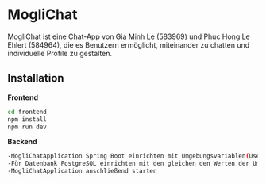 # MogliChat
MogliChat ist eine Chat-App von Gia Minh Le (583969) und Phuc Hong Le Ehlert (584964), die es Benutzern ermöglicht, miteinander zu chatten 
und individuelle Profile zu gestalten.


## Installation
**Frontend**
```bash
cd frontend
npm install
npm run dev
```
**Backend**
```bash
-MogliChatApplication Spring Boot einrichten mit Umgebungsvariablen(User, Passwort, URL)
-Für Datenbank PostgreSQL einrichten mit den gleichen den Werten der Umgebungsvariablen
-MogliChatApplication anschließend starten
```